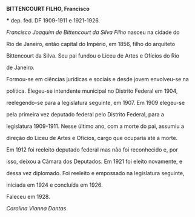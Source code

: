 **BITTENCOURT FILHO, Francisco**



**\*** dep. fed. DF 1909-1911 e 1921-1926.



*Francisco Joaquim de Bittencourt da Silva Filho* nasceu na cidade do

Rio de Janeiro, então capital do Império, em 1856, filho do arquiteto

Bittencourt da Silva. Seu pai fundou o Liceu de Artes e Ofícios do Rio

de Janeiro.



Formou-se em ciências jurídicas e sociais e desde jovem envolveu-se na

política. Elegeu-se intendente municipal no Distrito Federal em 1904,

reelegendo-se para a legislatura seguinte, em 1907. Em 1909 elegeu-se

pela primeira vez deputado federal pelo Distrito Federal, para a

legislatura 1909-1911. Nesse último ano, com a morte do pai, assumiu a

direção do Liceu de Artes e Ofícios, cargo que ocuparia até a morte.



Em 1912 foi reeleito deputado federal mas não foi reconhecido e, por

isso, deixou a Câmara dos Deputados. Em 1921 foi eleito novamente, e

dessa vez diplomado. Foi reeleito e empossado na legislatura seguinte,

iniciada em 1924 e concluída em 1926.



Faleceu em 1928.



*Carolina Vianna Dantas*



